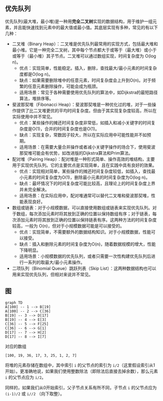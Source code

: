 ## 优先队列

优先队列(最大堆，最小堆)是一种用**完全二叉树**实现的数据结构，用于维护一组元素，并且能快速找到元素中的最大值或最小值。其底层实现有多种，常见的有以下几种：

- 二叉堆（Binary Heap）：二叉堆是优先队列最常用的实现方式，包括最大堆和最小堆。它是一种完全二叉树，其中每个节点都大于或等于（最大堆）或小于或等于（最小堆）其子节点。二叉堆可以通过数组实现，时间复杂度为 O(log n)。
  - 优点：实现简单，性能稳定。插入，删除，查找最大/最小元素的时间复杂度都是O(log n)。
  - 缺点：如果需要删除堆中的任意元素，时间复杂度会上升到O(n)。对于频繁的任意元素删除操作，可能会成为瓶颈。
  - 适用场景：常见于各种需要使用优先队列的算法中，如Dijkstra的最短路径算法，堆排序等。
- 斐波那契堆（Fibonacci Heap）：斐波那契堆是一种优化过的堆，对于一些操作提供了比二叉堆更优的平均时间复杂度。但由于其实现复杂度较高，所以在实际使用中并不常见。
  - 优点：某些操作的摊还时间复杂度非常低，如插入和减小关键字的时间复杂度是O(1)，合并的时间复杂度也是O(1)。
  - 缺点：实现复杂，常数因子较大，所以在实际应用中可能性能并不如预期。
  - 适用场景：在需要大量合并操作或者减小关键字操作的场合下，使用斐波那契堆可能会有优势，如改进版的Dijkstra算法和Prim算法。
- 配对堆（Pairing Heap）：配对堆是一种形式简单、操作高效的堆结构，主要用于实现优先队列。它的主要优点是实现简单，且在实践中具有良好的效果。
  - 优点：实现相对简单，某些操作的摊还时间复杂度较低，如插入，查找最小元素的时间复杂度为O(1)，删除最小元素的时间复杂度为O(log n)。
  - 缺点：最坏情况下的时间复杂度可能比较高，且理论上的时间复杂度上界并未完全解决。
  - 适用场景：在实际应用中，配对堆通常可以替代二叉堆和斐波那契堆，性能表现良好。
- 数组或链表：对于小规模数据，可以直接使用数组或链表来实现优先队列。对于数组，每次添加元素时将其放到正确的位置以保持数组有序；对于链表，每次添加元素时将其放到正确的位置以保持链表有序。这两种方法的时间复杂度较高，一般为 O(n)，但对于小规模数据可能是可以接受的。
  - 优点：实现简单，不需要额外的数据结构知识。对于小规模数据，性能可以接受。
  - 缺点：插入和删除元素的时间复杂度为O(n)，随着数据规模的增大，性能下降明显。
  - 适用场景：小规模数据的优先队列，或者只需要一次性构建优先队列后进行一系列的取最大/最小元素操作。
- 二项队列（Binomial Queue）跳跃列表（Skip List）：这两种数据结构也可以用来实现优先队列，但相对来说并不常见。

## 图

```mermaid
graph TD
A[100] -- 1 --> B[19]
A[100] -- 2 --> C[36]
B[19] -- 3 --> D[17]
B[19] -- 4 --> E[3]
C[36] -- 5 --> F[25]
C[36] -- 6 --> G[1]
D[17] -- 7 --> H[2]
D[17] -- 8 --> I[7]
```

对应的数组

```
[100, 19, 36, 17, 3, 25, 1, 2, 7]
```

将堆的元素存储在数组中，其中索引 `i` 的父节点的索引为 `i/2`（这里假设索引从1开始）。更准确地说，如果我们使用整数除法（即除法后直接去掉余数），那么元素 `i` 的父节点应为 `i/2`。

同样的，如果我们从0开始索引，父子节点关系有所不同，子节点 `i` 的父节点应为 `(i-1)/2` 或 `i//2` （向下取整）。